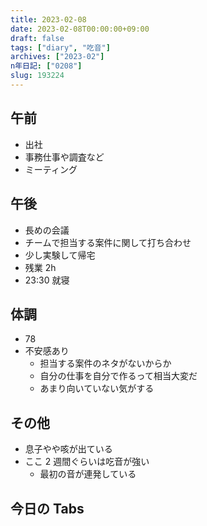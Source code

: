 ```yaml
---
title: 2023-02-08
date: 2023-02-08T00:00:00+09:00
draft: false
tags: ["diary", "吃音"]
archives: ["2023-02"]
n年日記: ["0208"]
slug: 193224
---
```


## 午前

- 出社
- 事務仕事や調査など
- ミーティング

## 午後

- 長めの会議
- チームで担当する案件に関して打ち合わせ
- 少し実験して帰宅
- 残業 2h
- 23:30 就寝

## 体調

- 78
- 不安感あり
  - 担当する案件のネタがないからか
  - 自分の仕事を自分で作るって相当大変だ
  - あまり向いていない気がする

## その他

- 息子やや咳が出ている
- ここ 2 週間ぐらいは吃音が強い
  - 最初の音が連発している

## 今日の Tabs
